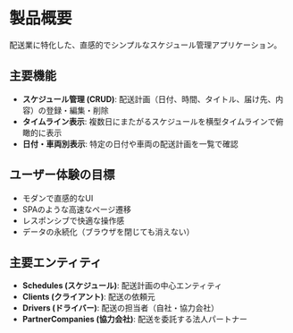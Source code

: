 # 製品概要

配送業に特化した、直感的でシンプルなスケジュール管理アプリケーション。

## 主要機能

- **スケジュール管理 (CRUD)**: 配送計画（日付、時間、タイトル、届け先、内容）の登録・編集・削除
- **タイムライン表示**: 複数日にまたがるスケジュールを横型タイムラインで俯瞰的に表示
- **日付・車両別表示**: 特定の日付や車両の配送計画を一覧で確認

## ユーザー体験の目標

- モダンで直感的なUI
- SPAのような高速なページ遷移
- レスポンシブで快適な操作感
- データの永続化（ブラウザを閉じても消えない）

## 主要エンティティ

- **Schedules (スケジュール)**: 配送計画の中心エンティティ
- **Clients (クライアント)**: 配送の依頼元
- **Drivers (ドライバー)**: 配送の担当者（自社・協力会社）
- **PartnerCompanies (協力会社)**: 配送を委託する法人パートナー
